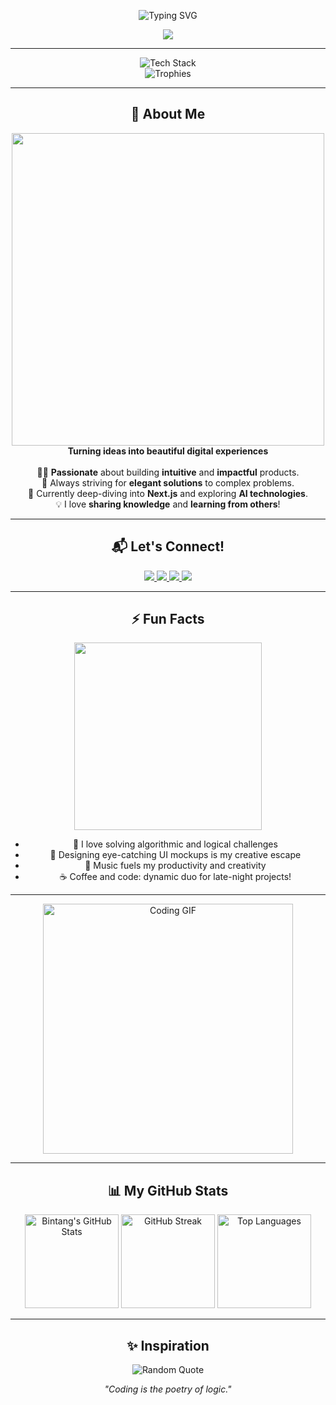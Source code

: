 <p align="center">
  <img src="https://readme-typing-svg.demolab.com?font=Fira+Code&duration=2200&pause=800&color=61DAFB&center=true&vCenter=true&width=500&lines=%F0%9F%91%8B+Hi%2C+I'm+Bintang!;%E2%9C%A8+Code.+Create.+Inspire." alt="Typing SVG" />
</p>

<p align="center">
  <img src="https://capsule-render.vercel.app/api?type=waving&color=0:fd297b,100:ff655b&height=200&section=header&text=Welcome%20to%20my%20GitHub!&fontSize=40&fontAlign=50&desc=Crafting%20code%20with%20passion%20and%20purpose&descAlign=50" />
</p>

---

<p align="center">
  <img src="https://skillicons.dev/icons?i=js,ts,react,nextjs,html,css,php,mysql,python,figma,tailwind,git" alt="Tech Stack" /><br>
  <img src="https://github-profile-trophy.vercel.app/?username=StarxFarm&theme=radical&margin-w=10&row=1" alt="Trophies"/>
</p>

---

<h2 align="center">🌟 About Me</h2>

<p align="center">
  <img src="https://media.giphy.com/media/3oKIPwoeGErMmaI43C/giphy.gif" width="500"/><br>
  <b>Turning ideas into beautiful digital experiences</b><br><br>
  👨‍💻 <b>Passionate</b> about building <b>intuitive</b> and <b>impactful</b> products.<br>
  🎯 Always striving for <b>elegant solutions</b> to complex problems.<br>
  🌱 Currently deep-diving into <b>Next.js</b> and exploring <b>AI technologies</b>.<br>
  💡 I love <b>sharing knowledge</b> and <b>learning from others</b>!<br>
</p>

---

<h2 align="center">📬 Let's Connect!</h2>

<p align="center">
  <a href="https://youtube.com" target="_blank">
    <img src="https://img.shields.io/badge/YouTube-FF0000?style=for-the-badge&logo=youtube&logoColor=white" />
  </a>
  <a href="https://instagram.com" target="_blank">
    <img src="https://img.shields.io/badge/Instagram-E4405F?style=for-the-badge&logo=instagram&logoColor=white" />
  </a>
  <a href="mailto:youremail@gmail.com" target="_blank">
    <img src="https://img.shields.io/badge/Gmail-D14836?style=for-the-badge&logo=gmail&logoColor=white" />
  </a>
  <a href="https://www.linkedin.com" target="_blank">
    <img src="https://img.shields.io/badge/LinkedIn-0077B5?style=for-the-badge&logo=linkedin&logoColor=white" />
  </a>
</p>

---

<h2 align="center">⚡ Fun Facts</h2>

<p align="center">
  <img src="https://media.giphy.com/media/13HgwGsXF0aiGY/giphy.gif" width="300"/><br>
</p>
<ul align="center">
  <li>🧩 I love solving algorithmic and logical challenges</li>
  <li>🎨 Designing eye-catching UI mockups is my creative escape</li>
  <li>🎵 Music fuels my productivity and creativity</li>
  <li>☕ Coffee and code: dynamic duo for late-night projects!</li>
</ul>

---
<p align="center">
  <img src="https://media.giphy.com/media/qgQUggAC3Pfv687qPC/giphy.gif" alt="Coding GIF" width="400px"/>
</p>



---

<h2 align="center">📊 My GitHub Stats</h2>

<p align="center">
  <img src="https://github-readme-stats.vercel.app/api?username=StarxFarm&show_icons=true&theme=radical&border_radius=15&hide_title=true" height="150" alt="Bintang's GitHub Stats"/>
  <img src="https://github-readme-streak-stats.herokuapp.com?user=StarxFarm&theme=radical&hide_border=false&border_radius=15" height="150" alt="GitHub Streak"/>
  <img src="https://github-readme-stats.vercel.app/api/top-langs/?username=StarxFarm&layout=compact&theme=radical&border_radius=15" height="150" alt="Top Languages"/>
</p>

---
<h2 align="center">✨ Inspiration</h2>

<p align="center">
  <img src="https://quotes-github-readme.vercel.app/api?type=horizontal&theme=radical" alt="Random Quote" />
</p>
<p align="center"><i>"Coding is the poetry of logic."</i></p>


